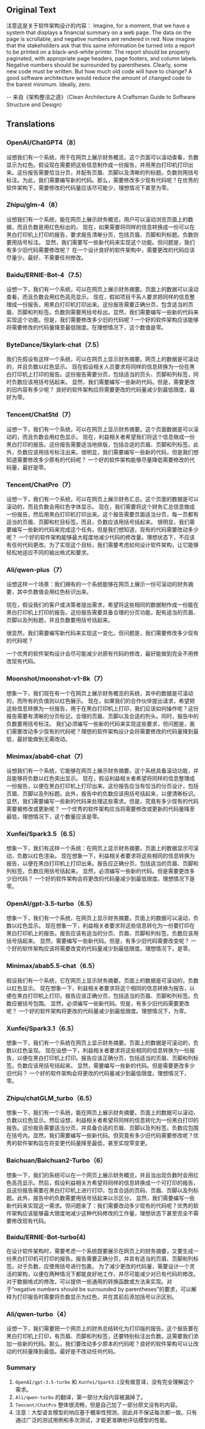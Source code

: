## Original Text

注意这是关于软件架构设计的内容：
Imagine, for a moment, that we have a system that displays a financial summary on a web page. The data on the page is scrollable, and negative numbers are rendered in red.
Now imagine that the stakeholders ask that this same information be turned into a report to be printed on a black-and-white printer. The report should be properly paginated, with appropriate page headers, page footers, and column labels. Negative numbers should be surrounded by parentheses.
Clearly, some new code must be written. But how much old code will have to change?
A good software architecture would reduce the amount of changed code to the barest minimum. Ideally, zero.

-- 来自《架构整洁之道》（Clean Architecture A Craftsman Guide to Software Structure and Design）

## Translations

### OpenAI/ChatGPT4（8）
设想我们有一个系统，用于在网页上展示财务概览。这个页面可以滚动查看，负数显示为红色。假设现在需要把这些信息制作成一份报告，并用黑白打印机打印出来。这份报告需要恰当分页，并配有页眉、页脚以及清晰的列标题。负数则用括号标注。为此，我们需要编写新的代码。那么，需要修改多少现有代码呢？在优秀的软件架构下，需要修改的代码量应该尽可能少，理想情况下甚至为零。

### Zhipu/glm-4（8）
设想我们有一个系统，能在网页上展示财务概览。用户可以滚动浏览页面上的数据，而且负数是用红色标出的。
现在，如果需要将同样的信息转换成一份可以在黑白打印机上打印的报告，要求报告清晰分页，包括页眉、页脚和列标题。负数则要用括号标注。
显然，我们需要写一些新代码来实现这个功能。但问题是，我们有多少旧代码需要修改呢？
在一个设计良好的软件架构中，需要更改的代码应该尽量少。最好，不需要任何修改。

### Baidu/ERNIE-Bot-4（7.5）
设想一下，我们有一个系统，可以在网页上展示财务摘要。页面上的数据可以滚动查看，而且负数会用红色高亮显示。
现在，假如项目干系人要求把同样的信息整理成一份报告，用黑白打印机打印出来。这份报告需要正确分页，包含适当的页眉、页脚和列标签。负数则需要用括号标出。显然，我们需要编写一些新的代码来实现这个功能。但是，我们需要修改多少旧的代码呢？一个好的软件架构应该能够将需要修改的代码量降至最低限度。在理想情况下，这个数值是零。

### ByteDance/Skylark-chat（7.5）
我们先假设有这样一个系统，可以在网页上显示财务摘要。网页上的数据是可滚动的，并且负数以红色显示。
现在假设相关人员要求将同样的信息转换为一份在黑白打印机上打印的报告。这份报告需要分页，包括适当的页头、页脚和列标签，同时负数应该用括号括起来。
显然，我们需要编写一些新的代码。但是，需要更改的旧内容有多少呢？
良好的软件架构应将需要更改的代码量减少到最低限度，最好为零。

### Tencent/ChatStd（7）
设想一下，我们有一个系统，可以在网页上显示财务摘要。这个页面数据是可以滚动的，而且负数会用红色显示。 现在，利益相关者希望我们将这个信息做成一份黑白打印的报告。这份报告需要适当地排版，包括合适的页眉、页脚和列标签。此外，负数应该用括号标注出来。很明显，我们需要编写一些新的代码，但是我们想知道需要修改多少原有的代码呢？ 一个好的软件架构能够尽量降低需要修改的代码量，最好是零。

### Tencent/ChatPro（7）
设想一下，我们有一个系统，可以在网页上展示财务汇总。这个页面的数据是可以滚动的，而且负数会用红色字体显示。 现在，我们需要将这个财务汇总信息做成一份报告，然后用黑白打印机打印出来。这个报告需要页面适当分页，每一页都有适当的页眉、页脚和栏目标签。而且，负数应该用括号括起来。 很明显，我们需要编写一些新的代码来完成这个任务。但是我们想知道，现有的代码需要改动多少呢？ 一个好的软件架构能够最大程度地减少代码的修改量。理想状态下，不应该有任何代码更改。为了实现这个目标，我们需要考虑如何设计软件架构，让它能够轻松地适应不同的输出格式和要求。

### Ali/qwen-plus（7）
设想这样一个场景：我们拥有的一个系统能够在网页上展示一份可滚动的财务摘要，其中负数值会用红色标识出来。

现在，假设我们的客户或决策者提出需求，希望将这些相同的数据制作成一份能在黑白打印机上打印的报告。这份报告需要具备合理的分页功能，配有适当的页眉、页脚以及列标题，并且负数要用括号括起来。

很显然，我们需要编写新代码来实现这一变化。但问题是，我们需要修改多少现有的代码呢？

一个优秀的软件架构设计会尽可能减少对原有代码的修改，最好能做到完全不用修改现有代码。

### Moonshot/moonshot-v1-8k（7）
想象一下，我们现在有一个在网页上展示财务概览的系统，其中的数据是可滚动的，而所有的负值则以红色展示。
现在，如果我们的合作伙伴提出请求，希望把这些信息转换为一份报告，用于在黑白打印机上打印，我们应该如何操作呢？这份报告需要有清晰的分页标记，合理的页眉、页脚以及合适的列头。同时，报告中的负数要用括号标注。
我们必须编写一些新的代码来实现这些要求，但问题是，我们需要改动多少现有的代码呢？理想的软件架构设计会将需要修改的代码量降到最低，最好能做到无需改动。

### Minimax/abab6-chat（7）
设想我们有一个系统，它能够在网页上展示财务摘要。这个系统具备滚动功能，并且能够将负数以红色突出显示。 现在，假设利益相关者希望将同样的信息整理成一份报告，以便在黑白打印机上打印出来。这份报告应当有恰当的分页设计，包括页眉、页脚以及列标题。此外，报告中的负数应该用括号括起来，以便清晰标识。 显然，我们需要编写一些新的代码来处理这些需求。但是，究竟有多少现有的代码需要被修改或更新呢？ 一个优秀的软件架构应当将需要修改或更新的代码量降至最低，理想情况下，这个数量应该是零。


### Xunfei/Spark3.5（6.5）
想象一下，我们有这样一个系统：在网页上显示财务摘要。页面上的数据显示可滚动，负数以红色渲染。 现在想象一下，利益相关者要求将这些相同的信息转换为报告，以便在黑白打印机上打印出来。报告应正确分页，包括适当的页眉、页脚和列标签。负数应用括号括起来。 显然，必须编写一些新的代码。但是需要更改多少旧代码？ 一个好的软件架构会将更改的代码量减少到最低限度。理想情况下是零。

### OpenAI/gpt-3.5-turbo（6.5）
想象一下，我们有一个系统，在网页上显示财务摘要。页面上的数据可以滚动，负数以红色显示。 现在想象一下，利益相关者要求将这些信息转化为一份要打印在黑白打印机上的报告。报告应该有适当的分页、页眉、页脚和列标签。负数应该用括号括起来。 显然，需要编写一些新代码。但是，有多少旧代码需要改变呢？ 一个好的软件架构应该将需要改变的代码量减少到最低限度。理想情况下，是零。

### Minimax/abab5.5-chat（6.5）
假设我们有一个系统，它在网页上显示财务摘要。页面上的数据是可滚动的，负数以红色显示。 现在想象一下，利益相关者要求将这个相同的信息转换为报告，以便在黑白打印机上打印。报告应该正确分页，包括适当的页眉、页脚和列标签。负数应被括号包围。 显然，必须编写一些新代码。但是，有多少旧代码需要更改呢？ 一个好的软件架构将更改的代码量减少到最低限度。理想情况下，为零。

### Xunfei/Spark3.1（6.5）
想象一下，我们有一个系统在网页上显示财务摘要。页面上的数据是可滚动的，负数以红色呈现。 现在设想一下，利益相关者要求将这些相同的信息转换为一份报告，以便在黑白打印机上打印。报告应该正确分页，包括适当的页眉、页脚和列标签。负数应该用括号括起来。 显然，需要编写一些新的代码。但是需要更改多少旧代码？ 一个好的软件架构会将更改的代码量减少到最低限度。理想情况下，零。

### Zhipu/chatGLM_turbo（6.5）
想象一下，我们有一个系统，能在网页上展示财务摘要。页面上的数据可以滚动，负数以红色显示。然后设想，利益相关者希望将同样的信息转化为一份黑白打印的报告。这份报告需要适当分页，并具备合适的页眉、页脚以及列标签。负数应包围在括号内。显然，我们需要编写一些新代码。但究竟有多少旧代码需要修改呢？优秀的软件架构旨在将变更代码量降至最低，甚至实现零变更。

### Baichuan/Baichuan2-Turbo（6）
想象一下，我们的系统可以在一个网页上展示财务概览，并且当出现负数时会用红色高亮显示。然后，假设利益相关方希望将同样的信息转换成一个可打印的报告，且这份报告需要在黑白打印机上进行打印，包含合适的页码、页眉、页脚以及列标题。此外，报告中的负数需要用括号括起来以示区分。 显然，我们需要编写一些新代码来实现这一需求。但问题来了：我们需要改动多少现有的代码呢？优秀的软件架构应该能够最大限度地减少这种代码修改的工作量，理想状态下甚至完全不需要修改现有代码。

### Baidu/ERNIE-Bot-turbo(4)
在设计软件架构时，需要考虑一个系统既要展示在网页上的财务摘要，又要生成一份黑白打印机可打印的报告。报告需要正确分页，并具有适当的页眉、页脚和列标签。对于负数，应使用括号进行包裹。 为了减少更改的代码量，需要设计一个灵活的架构，以便在两种情况下都能良好地工作，并尽可能减少对已有代码的修改。对于数据格式的修改，可以提供一些通用的转换函数或方法来实现。对于“negative numbers should be surrounded by parentheses”的要求，可以解释为打印报告时需要将负数显示为红色，并在其前后添加括号以示区别。

### Ali/qwen-turbo（4）
设想一下，我们需要把一个网页上的财务总结转化为打印版的报告。这个报告要在黑白打印机上打印，有页眉、页脚和列标签，还要特别标注出负数。这需要我们添加一些新的代码。那么，我们要改动多少原本的代码呢？良好的软件架构可以让改动的代码量降到最低。最好是不改动任何代码。


### Summary
1. `OpenAI/gpt-3.5-turbo` 和 `Xunfei/Spark3.1`没有做意译，没有完全理解这个需求。
2. `Ali/qwen-turbo` 的翻译，第一部分大段内容被漏掉了。
3. `Tencent/ChatPro` 整体很流畅，但是自己加了一部分原文没有的内容。
4. 注意：大型语言模型的响应基于概率性预测，因此并不保证每次都一致。只有通过广泛的测试用例和多次测试，才能更准确地评估模型的性能。